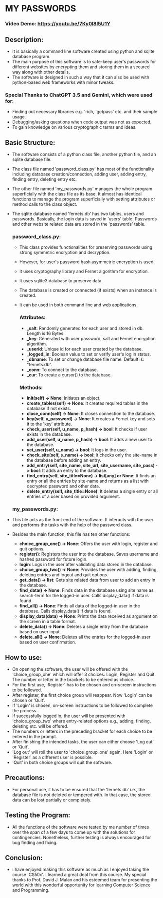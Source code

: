 # MY PASSWORDS
### Video Demo:  https://youtu.be/7Ky0I8l5U1Y
## Description:
-   It is basically a command line software created using python and sqlite database program.
-   The main purpose of this software is to safe-keep user's passwords for different websites by encrypting them and storing them in a secured way along with other details.
-   The software is designed in such a way that it can also be used with python-based web frameworks with minor tweaks.

### Special Thanks to ChatGPT 3.5 and Gemini, which were used for:
- Finding out necessary libraries e.g. 'rich, 'getpass' etc. and their sample usage.
- Debugging/asking questions when code output was not as expected.
- To gain knowledge on various cryptographic terms and ideas.

## Basic Structure:
-   The software consists of a python class file, another python file, and an sqlite database file.
-   The class file named 'password_class.py' has most of the functionality including database creation/connection, adding user, adding entry, finding entry, deleting entry etc.
-   The other file named 'my_passwords.py' manages the whole program superficially with the class file as its base. It almost has identical functions to manage the program superficially with setting attributes or method calls to the class object.
-   The sqlite database named 'fernets.db' has two tables, users and passwords. Basically, the login data is saved in 'users' table. Passwords and other website related data are stored in the 'passwords' table.

    ### password_class.py:
    - This class provides functionalities for preserving passwords using strong symmetric encryption and decryption.
    - However, for user's password hash asymmetric encryption is used.
    - It uses cryptography library and Fernet algorithm for encryption.
    - It uses sqlite3 database to preserve data.
    - The database is created or connected (if exists) when an instance is created.
    - It can be used in both command line and web applications.

        ### Attributes:
        - **_salt**: Randomly generated for each user and stored in db. Length is 16 Bytes.
        - **_key**: Generated with user password, salt and Fernet encryption algorithm.
        - **_userid**: Unique id for each user created by the database.
        - **_logged_in**: Boolean value to set or verify user's log in status.
        - **_dbname**: To set or change database file name. Default is: "fernets.db".
        - **_conn**: To connect to the database.
        - **_cur**: To create a cursor() to the database.
      
        ### Methods:
        - **__init__(self) -> None**: Initiates an object.
        - **create_tables(self) -> None**: It creates required tables in the database if not exists.
        - **close_conn(self) -> None**: It closes connection to the database.
        - **key(self, u_password) -> None**: It creates a Fernet key and sets it to the 'key' attribute.
        - **check_user(self, u_name, p_hash) -> bool**: It checks if user exists in the database.
        - **add_user(self, u_name, p_hash) -> bool**: It adds a new user to the database.
        - **set_user(self, u_name) -> bool**: It logs in the user.
        - **check_site(self, s_name) -> bool**: It checks only the site-name in the database before adding an entry.
        - **add_entry(self, site_name, site_url, site_username, site_pass) -> bool**: It adds an entry to the database.
        - **find_entry(self, site_title=None) -> list[any] or None**: It finds an entry or all the entries by site-name and returns as a list with decrypted password and other data.
        - **delete_entry(self, site_title=None)**: It deletes a single entry or all entries of a user based on provided argument.
    
    ### my_passwords.py:
   - This file acts as the front end of the software. It interacts with the user and performs the tasks with the help of the password class.
   - Besides the main function, this file has ten other functions:
     - **choice_group_one() -> None**: Offers the user with login, register and quit options.
     - **register()**: Registers the user into the database. Saves username and hashed password for future login.
     - **login**: Logs in the user after validating data stored in the database.
     - **choice_group_two() -> None**: Provides the user with adding, finding, deleting entries and logout and quit options.
     - **get_data() -> list**: Gets site related data from user to add an entry in the database.
     - **find_data() -> None**: Finds data in the database using site name as search-term for the logged-in user. Calls display_data() if data is found.
     - **find_all() -> None**: Finds all data of the logged-in user in the database. Calls display_data() if data is found.
     - **display_data(data) -> None**: Prints the data received as argument on the screen in a table format.
     - **delete_data() -> None**: Deletes a single entry from the database based on user input.
     - **delete_all() -> None**: Deletes all the entries for the logged-in user based on user confirmation.

   
## How to use:
- On opening the software, the user will be offered with the 'choice_group_one' which will offer 3 choices: Login, Register and Quit. The number or letter in the brackets to be entered as choice.
- For the first use, 'Register' has to be chosen and on-screen instructions to be followed.
- After register, the first choice group will reappear. Now 'Login' can be chosen or 'Quit'.
- If 'Login' is chosen, on-screen instructions to be followed to complete the process.
- If successfully logged in, the user will be presented with 'choice_group_two' where entry-related options e.g., adding, finding, deleting etc. will be offered.
- The numbers or letters in the preceding bracket for each choice to be entered in the prompt.
- After finishing the intended tasks, the user can either choose 'Log out' or 'Quit'.
- 'Log out' will roll the user to 'choice_group_one' again. Here 'Login' or 'Register' as a different user is possible.
- 'Quit' in both choice groups will quit the software.
  

## Precautions:
- For personal use, it has to be ensured that the 'fernets.db' i.e., the database file is not deleted or tempered with. In that case, the stored data can be lost partially or completely.

## Testing the Program:
- All the functions of the software were tested by me number of times over the span of a few days to come up with the solutions for contingencies. Nonetheless, further testing is always encouraged for bug finding and fixing.

## Conclusion:
- I have enjoyed making this software as much as I enjoyed taking the course 'CS50x'. I learned a great deal from this course. My special thanks to Prof. David J. Malan and his esteemed team for presenting the world with this wonderful opportunity for learning Computer Science and Programming.
